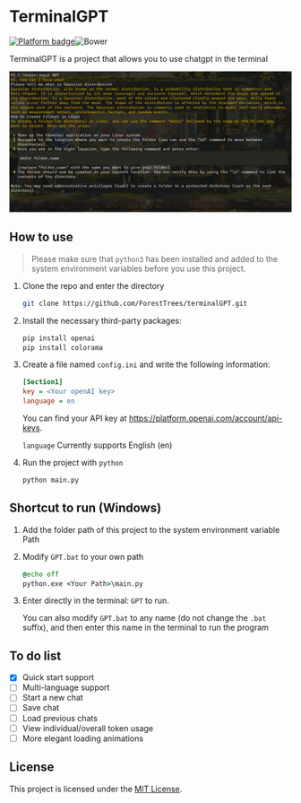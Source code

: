 # TerminalGPT

[![Platform badge](https://img.shields.io/badge/Platform-Win%2FLinux%2FMac-blue)]()![Bower](https://img.shields.io/bower/l/mi)

TerminalGPT is a project that allows you to use chatgpt in the terminal

![image-20230406001303882](./README/20230406001223.png)

## How to use

> Please make sure that `python3` has been installed and added to the system environment variables before you use this project.

1. Clone the repo and enter the directory

   ```bash
   git clone https://github.com/ForestTrees/terminalGPT.git
   ```

2. Install the necessary third-party packages:

   ```bash
   pip install openai
   pip install colorama
   ```

3. Create a file named `config.ini` and write the following information:

   ```ini
   [Section1]
   key = <Your openAI key>
   language = en
   ```

   You can find your API key at https://platform.openai.com/account/api-keys.

   `language` Currently supports English (en)

4. Run the project with `python`

   ```bash
   python main.py
   ```

## Shortcut to run (Windows)

1. Add the folder path of this project to the system environment variable Path

2. Modify `GPT.bat` to your own path

   ```bat
   @echo off
   python.exe <Your Path>\main.py
   ```

3. Enter directly in the terminal: `GPT` to run. 

   You can also modify `GPT.bat` to any name (do not change the `.bat` suffix), and then enter this name in the terminal to run the program

## To do list

- [x] Quick start support
- [ ] Multi-language support
- [ ] Start a new chat
- [ ] Save chat
- [ ] Load previous chats
- [ ] View individual/overall token usage
- [ ] More elegant loading animations

## License

This project is licensed under the [MIT License](https://github.com/ForestTrees/terminalGPT/blob/main/LICENSE).
